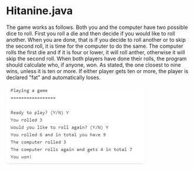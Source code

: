 # Hitanine.java
The game works as follows. Both you and the computer have two possible dice to roll. 
First you roll a die and then decide if you would like to roll another. When you are done, that is if you decide to roll 
another or to skip the second roll, it is time for the computer to do the same. The computer rolls the first die and if it is four or lower, it will roll anther, otherwise it will skip the second roll.
When both players have done their rolls, the program should calculate who, if anyone, won. As stated, the one closest to nine wins, unless it is ten or more. If either player gets ten or more, the player is declared "fat" 
and automatically loses.

![hitanine](hitanine.JPG)